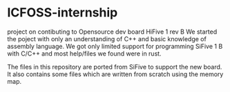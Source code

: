 # ICFOSS-internship
project on contibuting to Opensource dev board HiFive 1 rev B
We started the poject with only an understanding of C++ and basic knowledge of assembly language.
We got only limited support for programming SiFive 1 B with C/C++ and most help/files we found were in rust.

The files in this repository are ported from SiFive to support the new board. It also contains some files which are written from scratch using the memory map.
